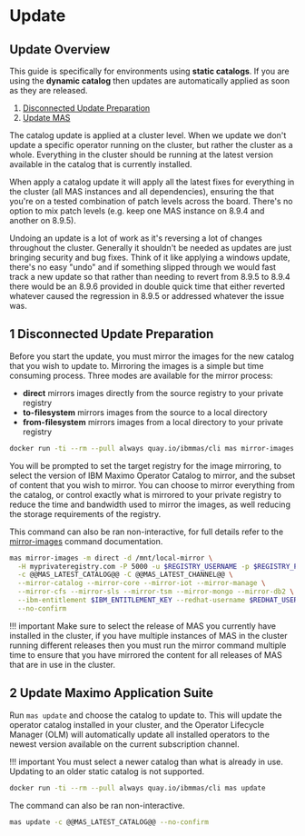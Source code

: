Update
===============================================================================

Update Overview
-------------------------------------------------------------------------------
This guide is specifically for environments using **static catalogs**.  If you are using the **dynamic catalog** then updates are automatically applied as soon as they are released.

1. [Disconnected Update Preparation](#1-disconnected-install-preparation)
2. [Update MAS](#2-update-maximo-application-suite)

The catalog update is applied at a cluster level.  When we update we don't update a specific operator running on the cluster, but rather the cluster as a whole.  Everything in the cluster should be running at the latest version available in the catalog that is currently installed.

When apply a catalog update it will apply all the latest fixes for everything in the cluster (all MAS instances and all dependencies), ensuring the that you're on a tested combination of patch levels across the board.  There's no option to mix patch levels (e.g. keep one MAS instance on 8.9.4 and another on 8.9.5).

Undoing an update is a lot of work as it's reversing a lot of changes throughout the cluster.  Generally it shouldn't be needed as updates are just bringing security and bug fixes.  Think of it like applying a windows update, there's no easy "undo" and if something slipped through we would fast track a new update so that rather than needing to revert from 8.9.5 to 8.9.4 there would be an 8.9.6 provided in double quick time that either reverted whatever caused the regression in 8.9.5 or addressed whatever the issue was.


1 Disconnected Update Preparation
-------------------------------------------------------------------------------
Before you start the update, you must mirror the images for the new catalog that you wish to update to. Mirroring the images is a simple but time consuming process.  Three modes are available for the mirror process:

- **direct** mirrors images directly from the source registry to your private registry
- **to-filesystem** mirrors images from the source to a local directory
- **from-filesystem** mirrors images from a local directory to your private registry

```bash
docker run -ti --rm --pull always quay.io/ibmmas/cli mas mirror-images
```

You will be prompted to set the target registry for the image mirroring, to select the version of IBM Maximo Operator Catalog to mirror, and the subset of content that you wish to mirror.  You can choose to mirror everything from the catalog, or control exactly what is mirrored to your private registry to reduce the time and bandwidth used to mirror the images, as well reducing the storage requirements of the registry.

This command can also be ran non-interactive, for full details refer to the [mirror-images](../commands/mirror-images.md) command documentation.

```bash
mas mirror-images -m direct -d /mnt/local-mirror \
  -H myprivateregistry.com -P 5000 -u $REGISTRY_USERNAME -p $REGISTRY_PASSWORD \
  -c @@MAS_LATEST_CATALOG@@ -C @@MAS_LATEST_CHANNEL@@ \
  --mirror-catalog --mirror-core --mirror-iot --mirror-manage \
  --mirror-cfs --mirror-sls --mirror-tsm --mirror-mongo --mirror-db2 \
  --ibm-entitlement $IBM_ENTITLEMENT_KEY --redhat-username $REDHAT_USERNAME --redhat-password $REDHAT_PASSWORD \
  --no-confirm
```

!!! important
    Make sure to select the release of MAS you currently have installed in the cluster, if you have multiple instances of MAS in the cluster running different releases then you must run the mirror command multiple time to ensure that you have mirrored the content for all releases of MAS that are in use in the cluster.


2 Update Maximo Application Suite
-------------------------------------------------------------------------------
Run `mas update` and choose the catalog to update to.  This will update the operator catalog installed in your cluster, and the Operator Lifecycle Manager (OLM) will automatically update all installed operators to the newest version available on the current subscription channel.

!!! important
    You must select a newer catalog than what is already in use.  Updating to an older static catalog is not supported.

```bash
docker run -ti --rm --pull always quay.io/ibmmas/cli mas update
```


The command can also be ran non-interactive.

```bash
mas update -c @@MAS_LATEST_CATALOG@@ --no-confirm
```
